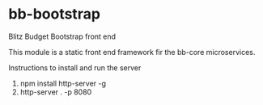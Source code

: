 # bb-bootstrap
Blitz Budget Bootstrap front end

This module is a static front end framework fir the bb-core microservices.

Instructions to install and run the server

1) npm install http-server -g
2) http-server . -p 8080



